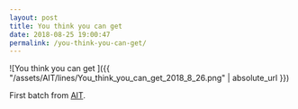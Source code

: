 ```yaml
---
layout: post
title: You think you can get
date: 2018-08-25 19:00:47
permalink: /you-think-you-can-get/ 
---
```


![You think you can get ]({{ "/assets/AIT/lines/You_think_you_can_get_2018_8_26.png" | absolute_url }})

First batch from [AIT](https://github.com/jchwenger/AIT).
